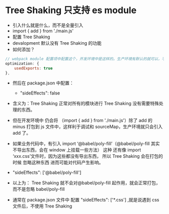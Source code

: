 # Tree Shaking 只支持 es module

- 引入什么就是什么，而不是全量引入
- import { add } from './main.js'
- 配置 Tree Shaking
- devalopment 默认没有 Tree Shaking 的功能
- 如何添加？

```javascript
// webpack module 配置项中配置这个，开发环境中是这样的。生产环境有默认的就可以，不用配置这个选项，但是 "sideEffects": false 仍需要配置
optimization: {
    usedExports: true
},
```

- 然后在 package.json 中配置：
  - "sideEffects": false
- 含义为：Tree Shaking 正常对所有的模块进行 Tree Shaking 没有需要特殊处理的东西。
- 但在开发环境中 仍会将 （import { add } from './main.js'）除了 add 的 minus 打包到 js 文件中，这样利于调试和 sourceMap，生产环境就只会引入 add 了。

- 如果业务代码中，有引入 import ‘@babel/poly-fill’（@babel/poly-fill 其实不导出东西，会在 window 上挂载一些方法） 这种 还有像 import ‘xxx.css’文件时，因为这些都没有导出东西， 所以 Tree Shaking 会在打包的时候 忽略这种东西 进而可能对代码产生影响。
- "sideEffects": ['@babel/poly-fill']
- 以上为： Tree Shaking 就不会对@babel/poly-fill 起作用，就会正常打包，而不是忽略 babel/poly-fill
- 通常在 package.json 文件中 配置 "sideEffects": ['*.css'] ,就是说遇到 css 文件后，不使用 Tree Shaking
